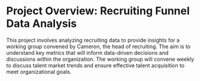 # Project Overview: Recruiting Funnel Data Analysis

This project involves analyzing recruiting data to provide insights for a working group convened by Cameron, the head of recruiting. The aim is to understand key metrics that will inform data-driven decisions and discussions within the organization. The working group will convene weekly to discuss talent market trends and ensure effective talent acquisition to meet organizational goals.
